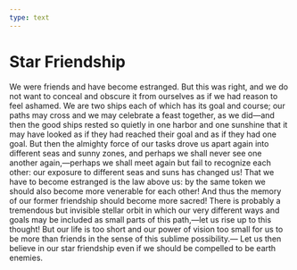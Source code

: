 ```yaml
---
type: text
---
```

# Star Friendship

We were friends and have become estranged. But this was right, and we do not want to conceal and obscure it from ourselves as if we had reason to feel ashamed. We are two ships each of which has its goal and course; our paths may cross and we may celebrate a feast together, as we did—and then the good ships rested so quietly in one harbor and one sunshine that it may have looked as if they had reached their goal and as if they had one goal. But then the almighty force of our tasks drove us apart again into different seas and sunny zones, and perhaps we shall never see one another again,—perhaps we shall meet again but fail to recognize each other: our exposure to different seas and suns has changed us! That we have to become estranged is the law above us: by the same token we should also become more venerable for each other! And thus the memory of our former friendship should become more sacred! There is probably a tremendous but invisible stellar orbit in which our very different ways and goals may be included as small parts of this path,—let us rise up to this thought! But our life is too short and our power of vision too small for us to be more than friends in the sense of this sublime possibility.— Let us then believe in our star friendship even if we should be compelled to be earth enemies.